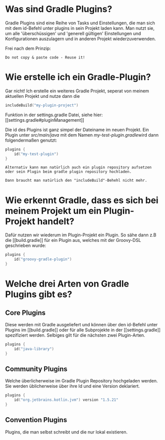# Was sind Gradle Plugins?
Gradle Plugins sind eine Reihe von Tasks und Einstellungen, die man sich mit dem id-Befehl unter plugins in sein Projekt laden kann. Man nutzt sie, um alle 'überschüssigen' und 'generell gültigen' Einstellungen und Konfigurationen auszulagern und in anderen Projekt wiederzuverwenden.

Frei nach dem Prinzip:

```ad-note
Do not copy & paste code - Reuse it!
```

# Wie erstelle ich ein Gradle-Plugin?
Gar nicht! Ich erstelle ein weiteres Gradle Projekt, seperat von meinem aktuellen Projekt und nutze dann die

```Kotlin
includeBuild("my-plugin-project")
```

Funktion in der settings.gradle Datei, siehe hier: [[settings.gradle#pluginManagement]]

Die id des Plugins ist ganz simpel der Dateiname im neuen Projekt. Ein Plugin unter *src/main/java* mit dem Namen *my-test-plugin.gradle*wird dann folgendermaßen genutzt:

```Kotlin
plugins {
	id("my-test-plugin")
}
```

```ad-note
Alternativ kann man natürlich auch ein plugin repository aufsetzen oder sein Plugin beim gradle plugin repository hochladen.

Dann braucht man natürlich den "includeBuild"-Behehl nicht mehr.
```

# Wie erkennt Gradle, dass es sich bei meinem Projekt um ein Plugin-Projekt handelt?

Dafür nutzen wir wiederum im Plugin-Projekt ein Plugin. So sähe dann z.B die [[build.gradle]] für ein Plugin aus, welches mit der Groovy-DSL geschrieben wurde:

```Kotlin
plugins {
    id("groovy-gradle-plugin")
}
```

# Welche drei Arten von Gradle Plugins gibt es?

## Core Plugins
Diese werden mit Gradle ausgeliefert und können über den id-Befehl unter Plugins im [[build.gradle]] oder für alle Subprojekte in der [[settings.gradle]] spezifiziert werden. Selbiges gilt für die nächsten zwei Plugin-Arten.

```Kotlin
plugins {
	id("java-library")
}
```

## Community Plugins
Welche überlicherweise im Gradle Plugin Repository hochgeladen werden. Sie werden üblicherweise über ihre Id und eine Version deklariert.
```Kotlin
plugins {
	id("org.jetbrains.kotlin.jvm") version "1.5.21"
}
```

## Convention Plugins
Plugins, die man selbst schreibt und die nur lokal existieren.